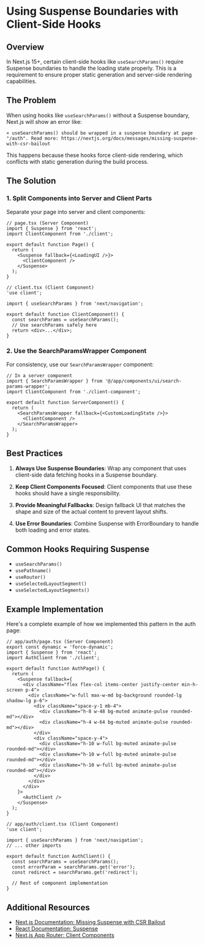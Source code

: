 # Using Suspense Boundaries with Client-Side Hooks

## Overview

In Next.js 15+, certain client-side hooks like `useSearchParams()` require Suspense boundaries to handle the loading state properly. This is a requirement to ensure proper static generation and server-side rendering capabilities.

## The Problem

When using hooks like `useSearchParams()` without a Suspense boundary, Next.js will show an error like:

```
⨯ useSearchParams() should be wrapped in a suspense boundary at page "/auth". Read more: https://nextjs.org/docs/messages/missing-suspense-with-csr-bailout
```

This happens because these hooks force client-side rendering, which conflicts with static generation during the build process.

## The Solution

### 1. Split Components into Server and Client Parts

Separate your page into server and client components:

```tsx
// page.tsx (Server Component)
import { Suspense } from 'react';
import ClientComponent from './client';

export default function Page() {
  return (
    <Suspense fallback={<LoadingUI />}>
      <ClientComponent />
    </Suspense>
  );
}
```

```tsx
// client.tsx (Client Component)
'use client';

import { useSearchParams } from 'next/navigation';

export default function ClientComponent() {
  const searchParams = useSearchParams();
  // Use searchParams safely here
  return <div>...</div>;
}
```

### 2. Use the SearchParamsWrapper Component

For consistency, use our `SearchParamsWrapper` component:

```tsx
// In a server component
import { SearchParamsWrapper } from '@/app/components/ui/search-params-wrapper';
import ClientComponent from './client-component';

export default function ServerComponent() {
  return (
    <SearchParamsWrapper fallback={<CustomLoadingState />}>
      <ClientComponent />
    </SearchParamsWrapper>
  );
}
```

## Best Practices

1. **Always Use Suspense Boundaries**: Wrap any component that uses client-side data fetching hooks in a Suspense boundary.

2. **Keep Client Components Focused**: Client components that use these hooks should have a single responsibility.

3. **Provide Meaningful Fallbacks**: Design fallback UI that matches the shape and size of the actual content to prevent layout shifts.

4. **Use Error Boundaries**: Combine Suspense with ErrorBoundary to handle both loading and error states.

## Common Hooks Requiring Suspense

- `useSearchParams()`
- `usePathname()`
- `useRouter()`
- `useSelectedLayoutSegment()`
- `useSelectedLayoutSegments()`

## Example Implementation

Here's a complete example of how we implemented this pattern in the auth page:

```tsx
// app/auth/page.tsx (Server Component)
export const dynamic = 'force-dynamic';
import { Suspense } from 'react';
import AuthClient from './client';

export default function AuthPage() {
  return (
    <Suspense fallback={
      <div className="flex flex-col items-center justify-center min-h-screen p-4">
        <div className="w-full max-w-md bg-background rounded-lg shadow-lg p-6">
          <div className="space-y-1 mb-4">
            <div className="h-8 w-48 bg-muted animate-pulse rounded-md"></div>
            <div className="h-4 w-64 bg-muted animate-pulse rounded-md"></div>
          </div>
          <div className="space-y-4">
            <div className="h-10 w-full bg-muted animate-pulse rounded-md"></div>
            <div className="h-10 w-full bg-muted animate-pulse rounded-md"></div>
            <div className="h-10 w-full bg-muted animate-pulse rounded-md"></div>
          </div>
        </div>
      </div>
    }>
      <AuthClient />
    </Suspense>
  );
}
```

```tsx
// app/auth/client.tsx (Client Component)
'use client';

import { useSearchParams } from 'next/navigation';
// ... other imports

export default function AuthClient() {
  const searchParams = useSearchParams();
  const errorParam = searchParams.get('error');
  const redirect = searchParams.get('redirect');
  
  // Rest of component implementation
}
```

## Additional Resources

- [Next.js Documentation: Missing Suspense with CSR Bailout](https://nextjs.org/docs/messages/missing-suspense-with-csr-bailout)
- [React Documentation: Suspense](https://react.dev/reference/react/Suspense)
- [Next.js App Router: Client Components](https://nextjs.org/docs/app/building-your-application/rendering/client-components)
